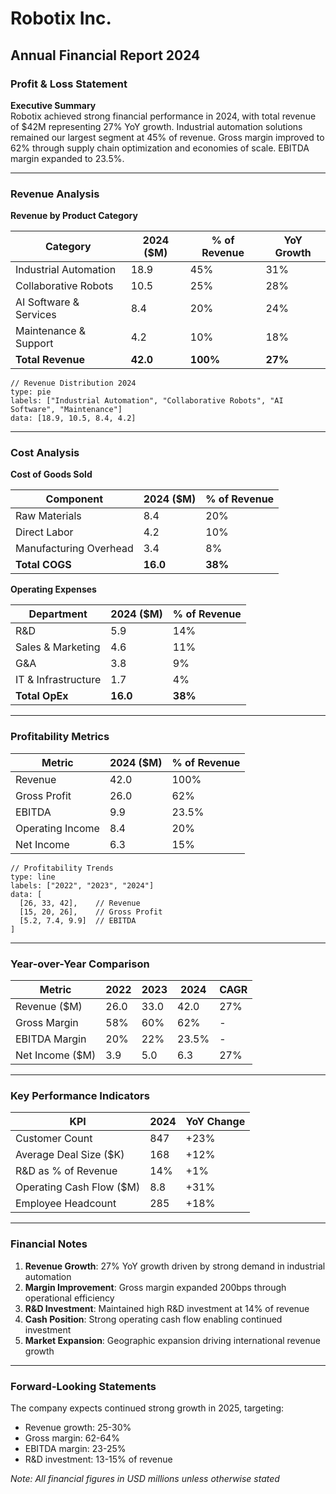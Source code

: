 # Robotix Inc.
## Annual Financial Report 2024
### Profit & Loss Statement

**Executive Summary**  
Robotix achieved strong financial performance in 2024, with total revenue of $42M representing 27% YoY growth. Industrial automation solutions remained our largest segment at 45% of revenue. Gross margin improved to 62% through supply chain optimization and economies of scale. EBITDA margin expanded to 23.5%.

---

### Revenue Analysis

**Revenue by Product Category**

| Category | 2024 ($M) | % of Revenue | YoY Growth |
|----------|-----------|--------------|------------|
| Industrial Automation | 18.9 | 45% | 31% |
| Collaborative Robots | 10.5 | 25% | 28% |
| AI Software & Services | 8.4 | 20% | 24% |
| Maintenance & Support | 4.2 | 10% | 18% |
| **Total Revenue** | **42.0** | **100%** | **27%** |

```chart
// Revenue Distribution 2024
type: pie
labels: ["Industrial Automation", "Collaborative Robots", "AI Software", "Maintenance"]
data: [18.9, 10.5, 8.4, 4.2]
```

---

### Cost Analysis

**Cost of Goods Sold**

| Component | 2024 ($M) | % of Revenue |
|-----------|-----------|--------------|
| Raw Materials | 8.4 | 20% |
| Direct Labor | 4.2 | 10% |
| Manufacturing Overhead | 3.4 | 8% |
| **Total COGS** | **16.0** | **38%** |

**Operating Expenses**

| Department | 2024 ($M) | % of Revenue |
|------------|-----------|--------------|
| R&D | 5.9 | 14% |
| Sales & Marketing | 4.6 | 11% |
| G&A | 3.8 | 9% |
| IT & Infrastructure | 1.7 | 4% |
| **Total OpEx** | **16.0** | **38%** |

---

### Profitability Metrics

| Metric | 2024 ($M) | % of Revenue |
|--------|-----------|--------------|
| Revenue | 42.0 | 100% |
| Gross Profit | 26.0 | 62% |
| EBITDA | 9.9 | 23.5% |
| Operating Income | 8.4 | 20% |
| Net Income | 6.3 | 15% |

```chart
// Profitability Trends
type: line
labels: ["2022", "2023", "2024"]
data: [
  [26, 33, 42],    // Revenue
  [15, 20, 26],    // Gross Profit
  [5.2, 7.4, 9.9]  // EBITDA
]
```

---

### Year-over-Year Comparison

| Metric | 2022 | 2023 | 2024 | CAGR |
|--------|------|------|------|------|
| Revenue ($M) | 26.0 | 33.0 | 42.0 | 27% |
| Gross Margin | 58% | 60% | 62% | - |
| EBITDA Margin | 20% | 22% | 23.5% | - |
| Net Income ($M) | 3.9 | 5.0 | 6.3 | 27% |

---

### Key Performance Indicators

| KPI | 2024 | YoY Change |
|-----|------|------------|
| Customer Count | 847 | +23% |
| Average Deal Size ($K) | 168 | +12% |
| R&D as % of Revenue | 14% | +1% |
| Operating Cash Flow ($M) | 8.8 | +31% |
| Employee Headcount | 285 | +18% |

---

### Financial Notes

1. **Revenue Growth**: 27% YoY growth driven by strong demand in industrial automation
2. **Margin Improvement**: Gross margin expanded 200bps through operational efficiency
3. **R&D Investment**: Maintained high R&D investment at 14% of revenue
4. **Cash Position**: Strong operating cash flow enabling continued investment
5. **Market Expansion**: Geographic expansion driving international revenue growth

---

### Forward-Looking Statements

The company expects continued strong growth in 2025, targeting:
- Revenue growth: 25-30%
- Gross margin: 62-64%
- EBITDA margin: 23-25%
- R&D investment: 13-15% of revenue

*Note: All financial figures in USD millions unless otherwise stated*